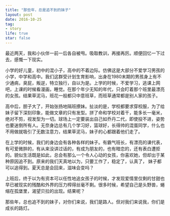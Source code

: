 ```yaml
---
title: "那些年，总是追不到的妹子"
layout: post
date: 2016-10-25
tag:
- story
life: true
star: false
---
```


最近两天，我和小伙伴一前一后各自被甩。吸取教训，再接再厉。顺便回忆一下过去，感慨一下现实。

小学的好儿童，初中的混小子，高中的不着边际。仿佛这是大部分不爱学习男孩的小学，中学和高中。我们这群受计划生育影响，出身在1980末期的男孩身上有不少通病，臭屁，叛逆，特立独行，自以为是。上学的时候，不爱学习，逃课上网吧，上课的时候看漫画，睡觉。在那个年少无知的年代，只会盯着那个班里最漂亮的女孩。结果草泥马，班花一般都只中意班草，而班草通常都是别人家的孩子。

高中后，胆子大了，开始张扬地隔班撩妹。扯淡的是，学校都要求穿校服，为了给妹子留下深刻印象，能做文章的只有发型。拼了命和学校对着干，能多长一毫米，绝对不剪，视发型为一切。球场上一定要装出自己如乔丹二代，即使投不进，姿势也要迷倒所有人。无奈身边总有几个学习好，篮球好，长得帅的混蛋同学，什么也不用做就吸引了无数注意力，结果草泥马，妹子的心都跟着他们走了。

在上学的时候，我们的身边会有各种各样的妹子。有霸气班长，有漂亮的课代表，有可爱微胖的，有从来没讲过话的，有成为朋友的，也有暗恋的，还有表白遭拒的。貌似生活既是如此，总会有那么一个令人心动的女孩，你喜欢她，但却出于某种原因追不到。原来的我们天真地以为，只要工作了，稳定了，认真了， 妹子都可以追得到。夏天总是会回来，滋味会变吗？

上班后，终于以为有资本可以任性地追女孩子的时候，才发现爱情里仅剩的甘甜也早已被现实的残酷和外界的压力榨得丝毫不剩。很多时候，希望自己是头野兽，蜷缩在孤堡里，渴望贝拉的出现。结果呢？

那些年，总也追不到的妹子，对你们来说，我们是路人。但对我们来说我，你们是成长的路灯。
